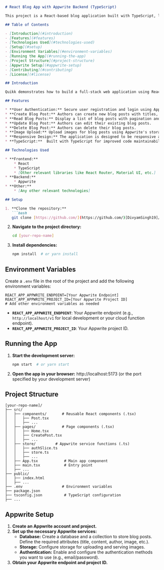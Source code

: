 ```markdown
# React Blog App with Appwrite Backend (TypeScript)

This project is a React-based blog application built with TypeScript, leveraging Appwrite for its backend functionalities, including user authentication, database management, and storage. It provides a platform for creating, reading, updating, and deleting blog posts.

## Table of Contents

- [Introduction](#introduction)
- [Features](#features)
- [Technologies Used](#technologies-used)
- [Setup](#setup)
- [Environment Variables](#environment-variables)
- [Running the App](#running-the-app)
- [Project Structure](#project-structure)
- [Appwrite Setup](#appwrite-setup)
- [Contributing](#contributing)
- [License](#license)

## Introduction

Quikk demonstrates how to build a full-stack web application using React with TypeScript for type safety and Appwrite as a backend-as-a-service (BaaS). Appwrite simplifies backend development by providing pre-built services for authentication, database, storage, functions, and more. This project focuses on showcasing core blog functionalities, including creating, reading, updating, and deleting posts, along with user authentication.

## Features

* **User Authentication:** Secure user registration and login using Appwrite's authentication service.
* **Create Blog Post:** Authors can create new blog posts with titles, content, and optional images.
* **Read Blog Posts:** Display a list of blog posts with pagination and individual post details.
* **Update Blog Post:** Authors can edit their existing blog posts.
* **Delete Blog Post:** Authors can delete their blog posts.
* **Image Upload:** Upload images for blog posts using Appwrite's storage service.
* **Responsive Design:** The application is designed to be responsive across different screen sizes.
* **TypeScript:**  Built with TypeScript for improved code maintainability and type safety.

## Technologies Used

* **Frontend:**
    * React
    * TypeScript
    * [Other relevant libraries like React Router, Material UI, etc.]
* **Backend:**
    * Appwrite
* **Other:**
    * [Any other relevant technologies]

## Setup

1. **Clone the repository:**
   ```bash
   git clone [https://github.com/](https://github.com/)[DivyamSingh19]/[Quill].git
   ```

2. **Navigate to the project directory:**
   ```bash
   cd [your-repo-name]
   ```

3. **Install dependencies:**
   ```bash
   npm install  # or yarn install
   ```

## Environment Variables

Create a `.env` file in the root of the project and add the following environment variables:

```
REACT_APP_APPWRITE_ENDPOINT=[Your Appwrite Endpoint]
REACT_APP_APPWRITE_PROJECT_ID=[Your Appwrite Project ID]
# Add other environment variables as needed
```

* **`REACT_APP_APPWRITE_ENDPOINT`**: Your Appwrite endpoint (e.g., `http://localhost/v1` for local development or your cloud function endpoint).
* **`REACT_APP_APPWRITE_PROJECT_ID`**: Your Appwrite project ID.

## Running the App

1. **Start the development server:**
   ```bash
   npm start  # or yarn start
   ```

2. **Open the app in your browser:**
   http://localhost:5173 (or the port specified by your development server)

## Project Structure

```
[your-repo-name]/
├── src/
│   ├── components/       # Reusable React components (.tsx)
│   │   ├── Post.tsx
│   │   ├── ...
│   ├── pages/            # Page components (.tsx)
│   │   ├── Home.tsx
│   │   ├── CreatePost.tsx
│   │   ├── ...
│   ├── store/         # Appwrite service functions (.ts)
│   │   ├── authSlice.ts
│   │   ├── store.ts
│   │   ├── ...
│   ├── App.tsx            # Main app component
│   ├── main.tsx           # Entry point
│   ├── ...
├── public/
│   ├── index.html
│   ├── ...
├── .env                  # Environment variables
├── package.json
├── tsconfig.json          # TypeScript configuration
├── ...
```

## Appwrite Setup

1. **Create an Appwrite account and project.**
2. **Set up the necessary Appwrite services:**
    * **Database:** Create a database and a collection to store blog posts. Define the required attributes (title, content, author, image, etc.).
    * **Storage:** Configure storage for uploading and serving images.
    * **Authentication:** Enable and configure the authentication methods you want to use (e.g., email/password).
3. **Obtain your Appwrite endpoint and project ID.**
